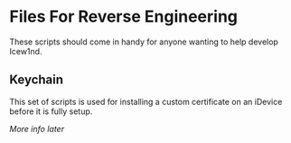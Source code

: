 Files For Reverse Engineering
=============================

These scripts should come in handy for anyone wanting to help develop Icew1nd.

Keychain
--------

This set of scripts is used for installing a custom certificate on an iDevice before it is fully setup.

_More info later_
